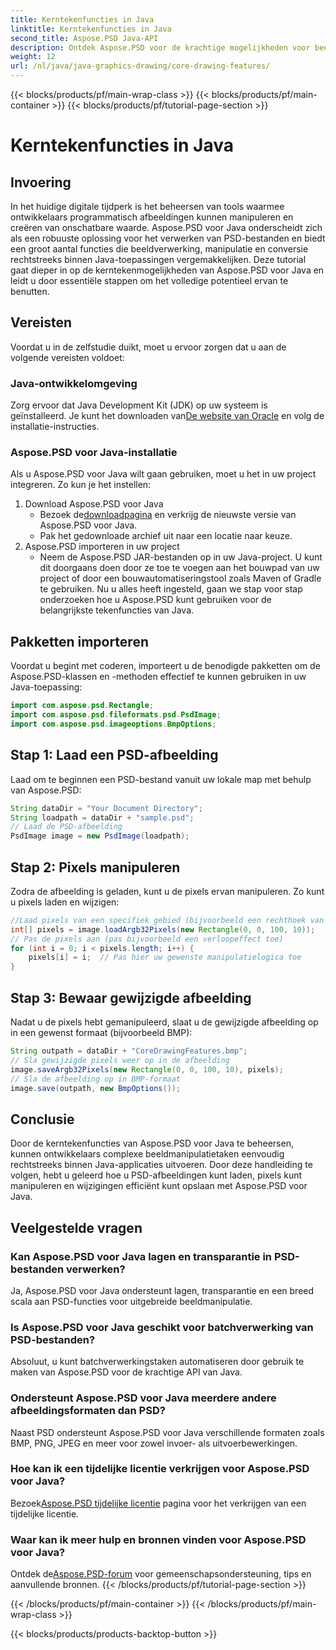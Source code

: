 ```yaml
---
title: Kerntekenfuncties in Java
linktitle: Kerntekenfuncties in Java
second_title: Aspose.PSD Java-API
description: Ontdek Aspose.PSD voor de krachtige mogelijkheden voor beeldmanipulatie van Java. Leer hoe u PSD-afbeeldingen programmatisch kunt laden, manipuleren en opslaan.
weight: 12
url: /nl/java/java-graphics-drawing/core-drawing-features/
---
```


{{< blocks/products/pf/main-wrap-class >}}
{{< blocks/products/pf/main-container >}}
{{< blocks/products/pf/tutorial-page-section >}}

# Kerntekenfuncties in Java

## Invoering
In het huidige digitale tijdperk is het beheersen van tools waarmee ontwikkelaars programmatisch afbeeldingen kunnen manipuleren en creëren van onschatbare waarde. Aspose.PSD voor Java onderscheidt zich als een robuuste oplossing voor het verwerken van PSD-bestanden en biedt een groot aantal functies die beeldverwerking, manipulatie en conversie rechtstreeks binnen Java-toepassingen vergemakkelijken. Deze tutorial gaat dieper in op de kerntekenmogelijkheden van Aspose.PSD voor Java en leidt u door essentiële stappen om het volledige potentieel ervan te benutten.
## Vereisten
Voordat u in de zelfstudie duikt, moet u ervoor zorgen dat u aan de volgende vereisten voldoet:
### Java-ontwikkelomgeving
 Zorg ervoor dat Java Development Kit (JDK) op uw systeem is geïnstalleerd. Je kunt het downloaden van[De website van Oracle](https://www.oracle.com/java/technologies/javase-jdk11-downloads.html) en volg de installatie-instructies.
### Aspose.PSD voor Java-installatie
Als u Aspose.PSD voor Java wilt gaan gebruiken, moet u het in uw project integreren. Zo kun je het instellen:
1. Download Aspose.PSD voor Java
   -  Bezoek de[downloadpagina](https://releases.aspose.com/psd/java/) en verkrijg de nieuwste versie van Aspose.PSD voor Java.
   - Pak het gedownloade archief uit naar een locatie naar keuze.
2. Aspose.PSD importeren in uw project
   - Neem de Aspose.PSD JAR-bestanden op in uw Java-project. U kunt dit doorgaans doen door ze toe te voegen aan het bouwpad van uw project of door een bouwautomatiseringstool zoals Maven of Gradle te gebruiken.
Nu u alles heeft ingesteld, gaan we stap voor stap onderzoeken hoe u Aspose.PSD kunt gebruiken voor de belangrijkste tekenfuncties van Java.
## Pakketten importeren
Voordat u begint met coderen, importeert u de benodigde pakketten om de Aspose.PSD-klassen en -methoden effectief te kunnen gebruiken in uw Java-toepassing:
```java
import com.aspose.psd.Rectangle;
import com.aspose.psd.fileformats.psd.PsdImage;
import com.aspose.psd.imageoptions.BmpOptions;
```
## Stap 1: Laad een PSD-afbeelding
Laad om te beginnen een PSD-bestand vanuit uw lokale map met behulp van Aspose.PSD:
```java
String dataDir = "Your Document Directory";
String loadpath = dataDir + "sample.psd";
// Laad de PSD-afbeelding
PsdImage image = new PsdImage(loadpath);
```
## Stap 2: Pixels manipuleren
Zodra de afbeelding is geladen, kunt u de pixels ervan manipuleren. Zo kunt u pixels laden en wijzigen:
```java
//Laad pixels van een specifiek gebied (bijvoorbeeld een rechthoek van 100x10 vanaf de linkerbovenhoek)
int[] pixels = image.loadArgb32Pixels(new Rectangle(0, 0, 100, 10));
// Pas de pixels aan (pas bijvoorbeeld een verloopeffect toe)
for (int i = 0; i < pixels.length; i++) {
    pixels[i] = i;  // Pas hier uw gewenste manipulatielogica toe
}
```
## Stap 3: Bewaar gewijzigde afbeelding
Nadat u de pixels hebt gemanipuleerd, slaat u de gewijzigde afbeelding op in een gewenst formaat (bijvoorbeeld BMP):
```java
String outpath = dataDir + "CoreDrawingFeatures.bmp";
// Sla gewijzigde pixels weer op in de afbeelding
image.saveArgb32Pixels(new Rectangle(0, 0, 100, 10), pixels);
// Sla de afbeelding op in BMP-formaat
image.save(outpath, new BmpOptions());
```

## Conclusie
Door de kerntekenfuncties van Aspose.PSD voor Java te beheersen, kunnen ontwikkelaars complexe beeldmanipulatietaken eenvoudig rechtstreeks binnen Java-applicaties uitvoeren. Door deze handleiding te volgen, hebt u geleerd hoe u PSD-afbeeldingen kunt laden, pixels kunt manipuleren en wijzigingen efficiënt kunt opslaan met Aspose.PSD voor Java.
## Veelgestelde vragen
### Kan Aspose.PSD voor Java lagen en transparantie in PSD-bestanden verwerken?
Ja, Aspose.PSD voor Java ondersteunt lagen, transparantie en een breed scala aan PSD-functies voor uitgebreide beeldmanipulatie.
### Is Aspose.PSD voor Java geschikt voor batchverwerking van PSD-bestanden?
Absoluut, u kunt batchverwerkingstaken automatiseren door gebruik te maken van Aspose.PSD voor de krachtige API van Java.
### Ondersteunt Aspose.PSD voor Java meerdere andere afbeeldingsformaten dan PSD?
Naast PSD ondersteunt Aspose.PSD voor Java verschillende formaten zoals BMP, PNG, JPEG en meer voor zowel invoer- als uitvoerbewerkingen.
### Hoe kan ik een tijdelijke licentie verkrijgen voor Aspose.PSD voor Java?
 Bezoek[Aspose.PSD tijdelijke licentie](https://purchase.aspose.com/temporary-license/) pagina voor het verkrijgen van een tijdelijke licentie.
### Waar kan ik meer hulp en bronnen vinden voor Aspose.PSD voor Java?
 Ontdek de[Aspose.PSD-forum](https://forum.aspose.com/c/psd/34) voor gemeenschapsondersteuning, tips en aanvullende bronnen.
{{< /blocks/products/pf/tutorial-page-section >}}

{{< /blocks/products/pf/main-container >}}
{{< /blocks/products/pf/main-wrap-class >}}

{{< blocks/products/products-backtop-button >}}
